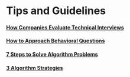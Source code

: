 # Tips and Guidelines

#### [How Companies Evaluate Technical Interviews](https://youtu.be/jxAWQN5t6wg)
#### [How to Approach Behavioral Questions](https://youtu.be/tZxNNKqxXnw)
#### [7 Steps to Solve Algorithm Problems](https://youtu.be/GKgAVjJxh9w)
#### [3 Algorithm Strategies](https://youtu.be/84UYVCluClQ)